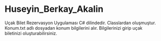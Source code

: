 # Huseyin_Berkay_Akalin
Uçak Bilet Rezervasyon Uygulaması
C# dilindedir.
Classlardan oluşmuştur.
Konum.txt adlı dosyadan konum bilgilerini alır. 
Bilgilerinizi girip uçak biletinizi oluşturabilirsiniz.

